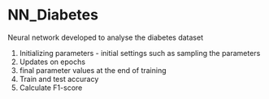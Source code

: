 # NN_Diabetes

Neural network developed to analyse the diabetes dataset 
1. Initializing parameters - initial settings such as sampling the parameters
2. Updates on epochs
3. final parameter values at the end of training
4. Train and test accuracy
5. Calculate F1-score
